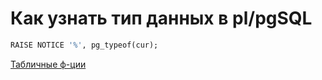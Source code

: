 
# Как узнать тип данных в pl/pgSQL

```sql
RAISE NOTICE '%', pg_typeof(cur);
```

[Табличные ф-ции](https://dba.stackexchange.com/questions/135378/how-to-use-returns-table-with-an-existing-table-in-postgresql)